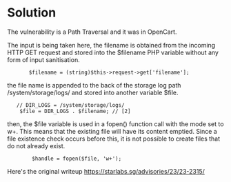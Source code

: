 # Solution

The vulnerability is a Path Traversal and it was in OpenCart.

The input is being taken here, the filename is obtained from the incoming HTTP GET request and stored into the $filename PHP variable without any form of input sanitisation.
```
       $filename = (string)$this->request->get['filename'];
```

the file name is appended to the back of the storage log path /system/storage/logs/ and stored into another variable $file.
```
   // DIR_LOGS = /system/storage/logs/
    $file = DIR_LOGS . $filename; // [2]
```

then, the $file variable is used in a fopen() function call with the mode set to w+. This means that the existing file will have its content emptied. Since a file existence check occurs before this, it is not possible to create files that do not already exist.

```
        $handle = fopen($file, 'w+');
```

Here's the original writeup https://starlabs.sg/advisories/23/23-2315/
